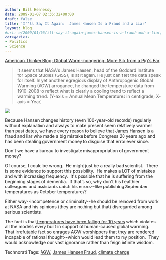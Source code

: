 ```yaml
---
author: Bill Hennessy
date: 2009-01-07 02:36:32+00:00
draft: false
title: 'I''ll Say It Again:  James Hansen Is a Fraud and a Liar'
layout: blog
#url: e/2009/01/06/ill-say-it-again-james-hansen-is-a-fraud-and-a-liar/
categories:
- Politics
- Science
---
```


[American Thinker Blog: Global Warm-mongering: More Silk from a Pig's Ear](https://www.americanthinker.com/blog/2009/01/global_warmmongering_more_silk.html)


> It seems that NASA's James Hansen, head of the Goddard Institute for Space Studies (GISS), is at it again.  He just can't let the data speak for itself.  In yet another egregious display of Anthropogenic Global Warming (AGW) arrogance, he changed the temperature data from 1910-2008 to reflect what is clearly a cooling trend to reflect a warming trend.  (Y-axis = Annual Mean Temperatures in centigrade; X-axis = Year)

![](https://www.americanthinker.com/blog/GISS-TrendComparison%20comp.jpg)



Because Hansen changes history (even 100-year-old records) regularly without explanation and always to make present seem relatively warmer than past dates, we have every reason to believe that James Hansen is a fraud and liar who made a big mistake before Congress 20 years ago and has been stealing government money to disguise that error ever since.

Don't we have a bureau to investigate misappropriation of government money?

Of course, I could be wrong.  He might just be a really bad scientist.  There is some evidence to support this possibility.  He makes a LOT of mistakes and with increasing frequency.  It's possible that he is suffering from the beginning stages of dementia.  If that's so, why don't his healthier colleagues and assistants catch his errors--like publishing September temperatures as October temperatures?

Either way--incompetence or criminality--he should be removed from work at NASA and his opinions (they are nothing but that) disregarded among serious scientists.

The fact is that[ temperatures have been falling for 10 years](https://wattsupwiththat.com/2009/01/06/ncdc-updates-database-for-dec08-ncdcs-own-graphic-shows-10-year-cooling-trend/) which violates all the models every built in support of human-caused global warming.  That irrefutable fact so enrages AGW worshippers that they are rendered incapable of rational thought--which would lead them to my position.  They would acknowledge our vast ignorance rather than feign infinite wisdom.

Technorati Tags: [AGW](https://technorati.com/tag/AGW), [James Hansen Fraud](https://technorati.com/tag/James%20Hansen%20Fraud), [climate change](https://technorati.com/tag/climate%20change)
